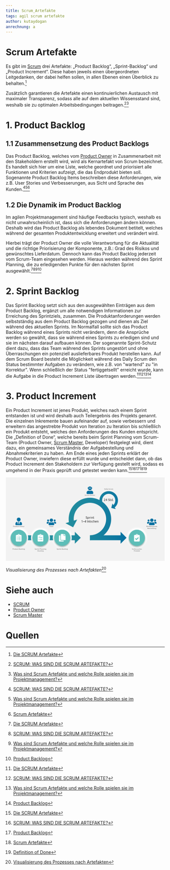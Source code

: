 ```yaml
---
title: Scrum_Artefakte
tags: agil scrum artefakte
author: kutaydogan
anrechnung: a
---
```


# Scrum Artefakte
Es gibt im [Scrum](https://github.com/ManagingProjectsSuccessfully/ManagingProjectsSuccessfully.github.io/blob/main/kb/SCRUM.md) drei Artefakte: „Product Backlog“, „Sprint-Backlog“ und „Product Increment“. Diese haben jeweils einen übergeordneten Leitgedanken, der dabei helfen sollen, in allen Ebenen einen Überblick zu behalten.[^1]

Zusätzlich garantieren die Artefakte einen kontinuierlichen Austausch mit maximaler Transparenz, sodass alle auf dem aktuellen Wissensstand sind, weshalb sie zu optimalen Arbeitsbedingungen beitragen.[^2][^3]


# 1. Product Backlog

## 1.1 Zusammensetzung des Product Backlogs

Das Product Backlog, welches vom [Product Owner](https://github.com/ManagingProjectsSuccessfully/ManagingProjectsSuccessfully.github.io/blob/main/kb/Product_Owner.md) in Zusammenarbeit mit den Stakeholdern erstellt wird, wird als Kernartefakt von Scrum bezeichnet. Es handelt sich hier um eine Liste, welche geordnet und priorisiert alle Funktionen und Kriterien aufzeigt, die das Endprodukt bieten soll. Sogenannte Product Backlog Items beschreiben diese Anforderungen, wie z.B. User Stories und Verbesserungen, aus Sicht und Sprache des Kunden.[^2][^3][^5]

## 1.2 Die Dynamik im Product Backlog

Im agilen Projektmanagement sind häufige Feedbacks typisch, weshalb es nicht unwahrscheinlich ist, dass sich die Anforderungen ändern können. Deshalb wird das Product Backlog als lebendes Dokument betitelt, welches während der gesamten Produktentwicklung erweitert und verändert wird.

Hierbei trägt der Product Owner die volle Verantwortung für die Aktualität und die richtige Priorisierung der Komponente, z.B.: Grad des Risikos und gewünschtes Lieferdatum. Dennoch kann das Product Backlog jederzeit vom Scrum-Team eingesehen werden.
Hieraus werden während des Sprint Planning, die zu erledigenden Punkte für den nächsten Sprint ausgewählt.[^1][^2][^3][^4]


# 2. Sprint Backlog

Das Sprint Backlog setzt sich aus den ausgewählten Einträgen aus dem Product Backlog, ergänzt um alle notwendigen Informationen zur Erreichung des Sprintziels, zusammen. Die Produktanforderungen werden selbstständig aus dem Product Backlog gezogen und dienen als Ziel während des aktuellen Sprints. Im Normalfall sollte sich das Product Backlog während eines Sprints nicht verändern, denn die Ansprüche werden so gewählt, dass sie während eines Sprints zu erledigen sind und sie im nächsten darauf aufbauen können. Der sogenannte Sprint-Schutz dient dazu, dass das Team während des Sprints ungestört und ohne Überraschungen ein potenziell auslieferbares Produkt herstellen kann. Auf dem Scrum Board besteht die Möglichkeit während des Daily Scrum den Status bestimmter Aufgaben zu verändern, wie z.B. von "wartend" zu "in Korrektur". Wenn schließlich der Status "fertiggetsellt" erreicht wurde, kann die Aufgabe in die Product Increment Liste übertragen werden.[^1][^2][^3][^4]


# 3. Product Increment

Ein Product Increment ist jenes Produkt, welches nach einem Sprint entstanden ist und wird deshalb auch Teilergebnis des Projekts genannt. Die einzelnen Inkremente bauen aufeinander auf, sowie verbessern und erweitern das angestrebte Produkt von Iteration zu Iteration bis schließlich ein Produkt entsteht, welches den Anforderungen des Kunden entspricht. 
Die „Definition of Done“, welche bereits beim Sprint Planning vom Scrum-Team (Product Owner, [Scrum Master](https://github.com/ManagingProjectsSuccessfully/ManagingProjectsSuccessfully.github.io/blob/main/kb/Scrum_Master.md), Developer) festgelegt wird, dient dazu, ein gemeinsames Verständnis der Aufgabestellung und Abnahmekriterien zu haben. Am Ende eines jeden Sprints erklärt der Product Owner, inwiefern diese erfüllt wurde und entscheidet dann, ob das Product Increment den Stakeholdern zur Verfügung gestellt wird, sodass es umgehend in der Praxis geprüft und getestet werden kann.[^1][^2][^4][^5][^6]


![Scrum Artefakte Bild](Scrum_Artefakte/Visualisierung_des_Prozesses_nach_Artefakten.png)

*Visualisierung des Prozesses nach Artefakten*[^7]

# Siehe auch

* [SCRUM](https://github.com/kutaydogan/ManagingProjectsSuccessfully.github.io/blob/main/kb/SCRUM.md)
* [Product Owner](https://github.com/kutaydogan/ManagingProjectsSuccessfully.github.io/blob/main/kb/Product_Owner.md)
* [Scrum Master](https://github.com/kutaydogan/ManagingProjectsSuccessfully.github.io/blob/main/kb/Scrum_Master.md)


# Quellen

[^1]: [Die SCRUM Artefakte](https://www.mitsm.de/wissen/scrum-wissen/die-scrum-artefakte/)
[^2]: [SCRUM: WAS SIND DIE SCRUM ARTEFAKTE?](https://www.agile-heroes.de/magazine/scrum-artefakte/)
[^3]: [Was sind Scrum Artefakte und welche Rolle spielen sie im Projektmanagement?](https://www.appvizer.de/magazin/organisation-planung/projektmanagement/scrum-artefakte)
[^4]: [Product Backlog](https://www.projektmagazin.de/glossarterm/product-backlog)
[^5]: [Scrum Artefakte](https://www.scrum-events.de/scrum-artefakte.html)
[^6]: [Definition of Done](https://www.projektmagazin.de/glossarterm/definition-of-done)
[^7]: [Visualisierung des Prozesses nach Artefakten](https://www.fuer-gruender.de/blog/scrum/)
